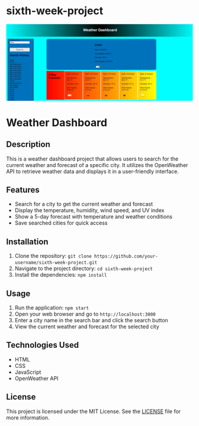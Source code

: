 # sixth-week-project
![Alt text](./assets/weather-screenshot.jpg?raw=true "weather-screenshot")

# Weather Dashboard 

## Description
This is a weather dashboard project that allows users to search for the current weather and forecast of a specific city. It utilizes the OpenWeather API to retrieve weather data and displays it in a user-friendly interface.

## Features
- Search for a city to get the current weather and forecast
- Display the temperature, humidity, wind speed, and UV index
- Show a 5-day forecast with temperature and weather conditions
- Save searched cities for quick access

## Installation
1. Clone the repository: `git clone https://github.com/your-username/sixth-week-project.git`
2. Navigate to the project directory: `cd sixth-week-project`
3. Install the dependencies: `npm install`

## Usage
1. Run the application: `npm start`
2. Open your web browser and go to `http://localhost:3000`
3. Enter a city name in the search bar and click the search button
4. View the current weather and forecast for the selected city

## Technologies Used
- HTML
- CSS
- JavaScript
- OpenWeather API

## License
This project is licensed under the MIT License. See the [LICENSE](./LICENSE) file for more information.